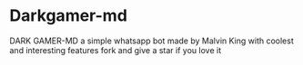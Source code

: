 # Darkgamer-md
DARK GAMER-MD a simple whatsapp bot made by Malvin King with coolest and interesting features fork and give a star if you love it
